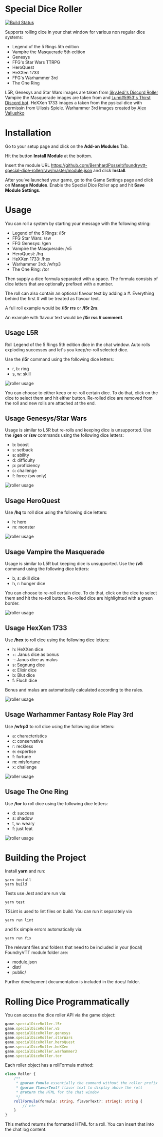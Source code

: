 # Special Dice Roller

[![Build Status](https://travis-ci.org/BernhardPosselt/foundryvtt-special-dice-roller.svg?branch=master)](https://travis-ci.org/BernhardPosselt/l5r-foundryvtt-roller)

Supports rolling dice in your chat window for various non regular dice systems:

* Legend of the 5 Rings 5th edition
* Vampire the Masquerade 5th edition
* Genesys
* FFG's Star Wars TTRPG
* HeroQuest
* HeXXen 1733
* FFG's Warhammer 3rd
* The One Ring

L5R, Genesys and Star Wars images are taken from [SkyJedi's Discord Roller](https://github.com/SkyJedi/FFGNDS-Discord-Dice-Roller)
Vampire the Masquerade images are taken from and [Lumi#5953's Thirst Discord bot](https://www.google.com/url?sa=t&rct=j&q=&esrc=s&source=web&cd=1&cad=rja&uact=8&ved=2ahUKEwj-iKLCjNvmAhWOyqYKHaYEC7AQFjAAegQIAhAB&url=https%3A%2F%2Fdiscordapp.com%2Foauth2%2Fauthorize%3Fclient_id%3D475234745848954905%26scope%3Dbot%26permissions%3D0&usg=AOvVaw0fV9gFSh3hD3WQd2BwJKv7).
HeXXen 1733 images a taken from the pysical dice with permissin from Ulissis Spiele.
Warhammer 3rd images created by [Alex Valiushko](https://github.com/illotum)

# Installation

Go to your setup page and click on the **Add-on Modules** Tab.

Hit the button **Install Module** at the bottom.

Insert the module URL https://github.com/BernhardPosselt/foundryvtt-special-dice-roller/raw/master/module.json and click **Install**.

After you've launched your game, go to the Game Settings page and click on **Manage Modules**. Enable the Special Dice Roller app and hit **Save Module Settings**.


# Usage

You can roll a system by starting your message with the following string:

* Legend of the 5 Rings: /l5r
* FFG Star Wars: /sw
* FFG Genesys: /gen
* Vampire the Masquerade: /v5
* HeroQuest: /hq
* HeXXen 1733: /hex
* Warhammer 3rd: /wfrp3
* The One Ring: /tor

Then supply a dice formula separated with a space. The formula consists of dice letters that are optionally prefixed with a number.

The roll can also contain an optional flavour text by adding a #. Everything behind the first # will be treated as flavour text.

A full roll example would be **/l5r rrs** or **/l5r 2rs**.

An example with flavour text would be **/l5r rss # comment**.

## Usage L5R

Roll Legend of the 5 Rings 5th edition dice in the chat window. Auto rolls exploding successes and let's you keep/re-roll selected dice.

Use the **/l5r** command using the following dice letters:

* r, b: ring
* s, w: skill

![roller usage](docs/l5rroll.png)

You can choose to either keep or re-roll certain dice. To do that, click on the dice to select them and hit either button. Re-rolled dice are removed from the roll and new rolls are attached at the end.

## Usage Genesys/Star Wars

Usage is similar to L5R but re-rolls and keeping dice is unsupported. Use the **/gen** or **/sw** commands using the following dice letters:

* b: boost
* s: setback
* a: ability
* d: difficulty
* p: proficiency
* c: challenge
* f: force (sw only)

![roller usage](docs/genroll.png)

## Usage HeroQuest

Use **/hq** to roll dice using the following dice letters:

* h: hero
* m: monster

![roller usage](docs/hq.png)

## Usage Vampire the Masquerade

Usage is similar to L5R but keeping dice is unsupported. Use the **/v5** command using the following dice letters:

* b, s: skill dice
* h, r: hunger dice

You can choose to re-roll certain dice. To do that, click on the dice to select them and hit the re-roll button. Re-rolled dice are highlighted with a green border.

![roller usage](docs/v5roll.png)

## Usage HexXen 1733

Use **/hex** to roll dice using the following dice letters:

* h: HeXXen dice
* +: Janus dice as bonus
* -: Janus dice as malus
* s: Segnung dice
* e: Elixir dice
* b: Blut dice
* f: Fluch dice

Bonus and malus are automatically calculated according to the rules.

![roller usage](docs/hexroll.png)

## Usage Warhammer Fantasy Role Play 3rd

Use **/wfrp3** to roll dice using the following dice letters:

* a: characteristics
* c: conservative
* r: reckless
* e: expertise
* f: fortune
* m: misfortune
* x: challenge

![roller usage](docs/wfrp3.png)

## Usage The One Ring

Use **/tor** to roll dice using the following dice letters:

* d: success
* s: shadow
* t, w: weary
* f: just feat

![roller usage](docs/tor.png)

# Building the Project

Install **yarn** and run:

    yarn install
    yarn build

Tests use Jest and are run via:

    yarn test
    
TSLint is used to lint files on build. You can run it separately via

    yarn run lint

and fix simple errors automatically via:

    yarn run fix

The relevant files and folders that need to be included in your (local) FoundryVTT module folder are:

* module.json
* dist/
* public/

Further development documentation is included in the docs/ folder.

# Rolling Dice Programmatically

You can access the dice roller API via the game object:

```js
game.specialDiceRoller.l5r
game.specialDiceRoller.v5
game.specialDiceRoller.genesys
game.specialDiceRoller.starWars
game.specialDiceRoller.heroQuest
game.specialDiceRoller.heXXen
game.specialDiceRoller.warhammer3
game.specialDiceRoller.tor
```

Each roller object has a rollFormula method:

```ts
class Roller {
    /**
     * @param fomula essentially the command without the roller prefix (e.g. wwbb instead of /l5r wwbb)
     * @param flavorText? flavor text to display above the roll
     * @return the HTML for the chat window
     */
    rollFormula(formula: string, flavorText?: string): string {
        // etc
    }
}
```

This method returns the formatted HTML for a roll. You can insert that into the chat log content.
